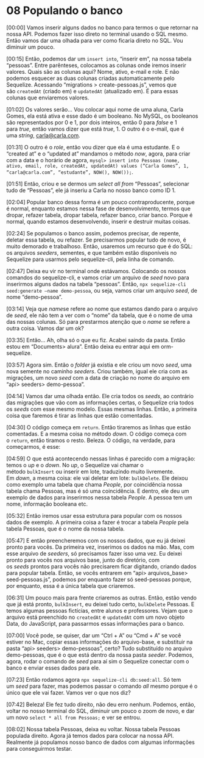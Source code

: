 # 08 Populando o banco

[00:00] Vamos inserir alguns dados no banco para termos o que retornar na nossa API. Podemos fazer isso direto no terminal usando o SQL mesmo. Então vamos dar uma olhada para ver como ficaria direto no SQL. Vou diminuir um pouco.

[00:15] Então, podemos dar um `insert into`, “inserir em”, na nossa tabela “pessoas”. Entre parênteses, colocamos as colunas onde iremos inserir valores. Quais são as colunas aqui? Nome, ativo, e-mail e role. E não podemos esquecer as duas colunas criadas automaticamente pelo Sequelize. Acessando “migrations > create-pessoas.js”, vemos que são `createdAt` (criado em) e `updatedAt` (atualizado em). É para essas colunas que enviaremos valores.

[01:02] Os valores serão... Vou colocar aqui nome de uma aluna, Carla Gomes, ela está ativa e esse dado é um booleano. No MySQL, os booleanos são representados por 0 e 1, por dois inteiros, então 0 para *false* e 1 para *true*, então vamos dizer que está *true*, 1. O outro é o e-mail, que é uma *string*, carla@carla.com.

[01:31] O outro é o *role*, então vou dizer que ela é uma estudante. E o “created at” e o “updated at” mandamos o método *now*, agora, para criar com a data e o horário de agora, `mysql> insert into Pessoas (nome, ativo, email, role, createdAt, updatedAt) values (“Carla Gomes”, 1, “carla@carla.com”, “estudante”, NOW(), NOW());`.

[01:51] Então, criou e se dermos um *select all from* “Pessoas”, selecionar tudo de “Pessoas”, ele já inseriu a Carla no nosso banco como ID 1.

[02:04] Popular banco dessa forma é um pouco contraproducente, porque é normal, enquanto estamos nessa fase de desenvolvimento, termos que dropar, refazer tabela, dropar tabela, refazer banco, criar banco. Porque é normal, quando estamos desenvolvendo, inserir e destruir muitas coisas.

[02:24] Se populamos o banco assim, podemos precisar, de repente, deletar essa tabela, ou refazer. Se precisarmos popular tudo de novo, é muito demorado e trabalhoso. Então, usaremos um recurso que é do SQL: os arquivos *seeders*, sementes, e que também estão disponíveis no Sequelize para usarmos pelo sequelize-cli, pela linha de comando.

[02:47] Deixa eu vir no terminal onde estávamos. Colocando os nossos comandos do sequelize-cli, e vamos criar um arquivo de *seed* novo para inserirmos alguns dados na tabela “pessoas”. Então, `npx sequelize-cli seed:generate –name demo-pessoa`, ou seja, vamos criar um arquivo *seed*, de nome “demo-pessoa”.

[03:14] Veja que *name*se refere ao nome que estamos dando para o arquivo de *seed*, ele não tem a ver com o “nome” da tabela, que é o nome de uma das nossas colunas. Só para prestarmos atenção que o *name* se refere a outra coisa. Vamos dar um ok?

[03:35] Então... Ah, olha só o que eu fiz. Acabei saindo da pasta. Então estou em “Documents> alura”. Então deixa eu entrar aqui em orm-sequelize.

[03:57] Agora sim. Então o *folder* já existia e ele criou um novo *seed*, uma nova semente no caminho *seeders*. Criou também, igual ele cria com as migrações, um novo *seed* com a data de criação no nome do arquivo em “api> seeders> demo-pessoa”.

[04:14] Vamos dar uma olhada então. Ele cria todos os *seeds*, ao contrário das migrações que vão com as informações certas, o Sequelize cria todos os *seeds* com esse mesmo modelo. Essas mesmas linhas. Então, a primeira coisa que faremos é tirar as linhas que estão comentadas.

[04:30] O código começa em `return`. Então tiraremos as linhas que estão comentadas. E a mesma coisa no método *down*. O código começa com o `return`, então tiramos o resto. Beleza. O código, na verdade, para começarmos, é esse:

[04:59] O que está acontecendo nessas linhas é parecido com a migração: temos o *up* e o *down*. No *up*, o Sequelize vai chamar o método `bulkInsert` ou inserir em lote, traduzindo muito livremente. Em *down*, a mesma coisa: ele vai deletar em lote: `bulkDelete`. Ele deixou como exemplo uma tabela que chama *People*, por coincidência nossa tabela chama Pessoas, mas é só uma coincidência. E dentro, ele deu um exemplo de dados para inserirmos nessa tabela *People*. A pessoa tem um nome, informação booleana etc.

[05:32] Então iremos usar essa estrutura para popular com os nossos dados de exemplo. A primeira coisa a fazer é trocar a tabela *People* pela tabela Pessoas, que é o nome da nossa tabela.

[05:47] E então preencheremos com os nossos dados, que eu já deixei pronto para vocês. Da primeira vez, inserimos os dados na mão. Mas, com esse arquivo de *seeders*, só precisamos fazer isso uma vez. Eu deixei pronto para vocês nos arquivos base, junto do diretório, com os *seeds* prontos para vocês não precisarem ficar digitando, criando dados para popular tabela. Então, se vocês entrarem em “api> arquivos_base> seed-pessoas.js”, podemos por enquanto fazer só seed-pessoas porque, por enquanto, essa é a única tabela que criaremos.

[06:31] Um pouco mais para frente criaremos as outras. Então, estão vendo que já está pronto, `bulkInsert`, eu deixei tudo certo, `bulkDelete` Pessoas. E temos algumas pessoas fictícias, entre alunos e professores. Vejam que o arquivo está preenchido no `createdAt` e `updatedAt` com um novo objeto Data, do JavaScript, para passarmos essas informações para o banco.

[07:00] Você pode, se quiser, dar um “Ctrl + A” ou “Cmd + A” se você estiver no Mac, copiar essas informações do arquivo-base, e substituir na pasta “api> seeders> demo-pessoas”, certo? Tudo substituído no arquivo demo-pessoas, que é o que está dentro da nossa pasta *seeder*. Podemos, agora, rodar o comando de *seed* para aí sim o Sequelize conectar com o banco e enviar esses dados para ele.

[07:23] Então rodamos agora `npx sequelize-cli db:seed:all`. Só tem um *seed* para fazer, mas podemos passar o comando *all* mesmo porque é o único que ele vai fazer. Vamos ver o que nos diz?

[07:42] Beleza! Ele fez tudo direito, não deu erro nenhum. Podemos, então, voltar no nosso terminal do SQL, diminuir um pouco o zoom de novo, e dar um novo `select * all from Pessoas;` e ver se entrou.

[08:02] Nossa tabela Pessoas, deixa eu voltar. Nossa tabela Pessoas populada direito. Agora já temos dados para colocar na nossa API. Realmente já populamos nosso banco de dados com algumas informações para conseguirmos testar.
